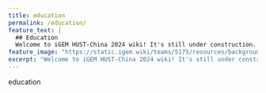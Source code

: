 ```yaml
---
title: education
permalink: /education/
feature_text: |
  ## Education
  Welcome to iGEM HUST-China 2024 wiki! It's still under construction. Please stay tuned for more information.
feature_image: "https://static.igem.wiki/teams/5175/resources/background/bg-edu.jpg"
excerpt: "Welcome to iGEM HUST-China 2024 wiki! It's still under construction. Please stay tuned for more information."
---
```


education